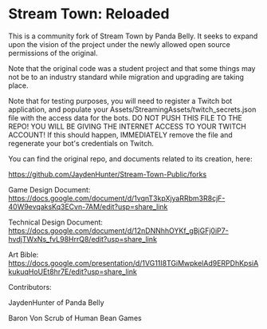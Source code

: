 # Stream Town: Reloaded
This is a community fork of Stream Town by Panda Belly. It seeks to expand upon the vision of the project under the newly allowed open source permissions of the original.

Note that the original code was a student project and that some things may not be to an industry standard while migration and upgrading are taking place.

Note that for testing purposes, you will need to register a Twitch bot application, and populate your Assets/StreamingAssets/twitch_secrets.json file with the access data for the bots.
DO NOT PUSH THIS FILE TO THE REPO! YOU WILL BE GIVING THE INTERNET ACCESS TO YOUR TWITCH ACCOUNT! If this should happen, IMMEDIATELY remove the file and regenerate your bot's credentials on Twitch.

You can find the original repo, and documents related to its creation, here:

https://github.com/JaydenHunter/Stream-Town-Public/forks

Game Design Document: https://docs.google.com/document/d/1vqnT3kpXjyaRRbm3R8cjF-40W9evqaksKq3ECvn-7AM/edit?usp=share_link

Technical Design Document: https://docs.google.com/document/d/12nDNNhhOYKf_gBjGFj0iP7-hvdjTWxNs_fvL98HrrQ8/edit?usp=share_link

Art Bible: https://docs.google.com/presentation/d/1VG11I8TGiMwpkelAd9ERPDhKpsiAkukuqHoUEt8hr7E/edit?usp=share_link

Contributors:

JaydenHunter of Panda Belly

Baron Von Scrub of Human Bean Games
